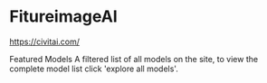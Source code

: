 # FitureimageAI
https://civitai.com/

Featured Models
A filtered list of all models on the site, to view the complete model list click 'explore all models'.

